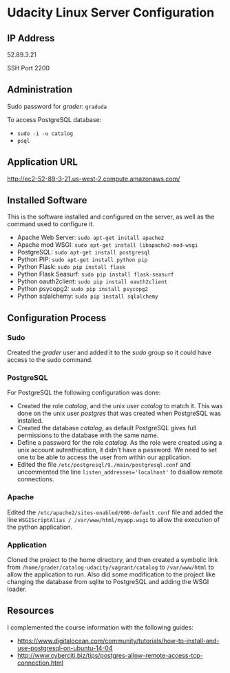 # Udacity Linux Server Configuration #

## IP Address ##

52.89.3.21

SSH Port 2200

## Administration ##

Sudo password for _grader_: `graduda`

To access PostgreSQL database:
* `sudo -i -u catalog`
* `psql`

## Application URL ##

http://ec2-52-89-3-21.us-west-2.compute.amazonaws.com/

## Installed Software ##

This is the software installed and configured on the server, as well as
the command used to configure it.

* Apache Web Server: `sudo apt-get install apache2`
* Apache mod WSGI: `sudo apt-get install libapache2-mod-wsgi`
* PostgreSQL: `sudo apt-get install postgresql`
* Python PIP: `sudo apt-get install python pip`
* Python Flask: `sudo pip install flask`
* Python Flask Seasurf: `sudo pip install flask-seasurf`
* Python oauth2client: `sudo pip install oauth2client`
* Python psycopg2: `sudo pip install psycopg2`
* Python sqlalchemy: `sudo pip install sqlalchemy`

## Configuration Process ##

### Sudo ###
Created the _grader_ user and added it to the _sudo_ group so it could have
access to the sudo command.

### PostgreSQL ###
For PostgreSQL the following configuration was done:
* Created the role _catalog_, and the unix user _catalog_ to match it. This was 
done on the unix user _postgres_ that was created when PostgreSQL was installed.
* Created the database _catalog_, as default PostgreSQL gives full 
permissions to the database with the same name.
* Define a password for the role _catalog_. As the role were created using a 
unix account autenthication, it didn't have a password. We need to set one to be
able to access the user from within our application.
* Edited the file `/etc/postgresql/9./main/postgresql.conf` and uncommented the
line `listen_addresses='localhost'` to disallow remote connections.

### Apache ###
Edited the `/etc/apache2/sites-enabled/000-default.conf` file and added the 
line `WSGIScriptAlias / /var/www/html/myapp.wsgi` to allow the execution of the
python application.

### Application ###
Cloned the project to the home directory, and then created a symbolic link
from `/home/grader/catalog-udacity/vagrant/catalog` to `/var/www/html` to 
allow the application to run. Also did some modification to the project like 
changing the database from sqlite to PostgreSQL and adding the WSGI loader.

## Resources ##
I complemented the course information with the following guides:
* https://www.digitalocean.com/community/tutorials/how-to-install-and-use-postgresql-on-ubuntu-14-04
* http://www.cyberciti.biz/tips/postgres-allow-remote-access-tcp-connection.html
